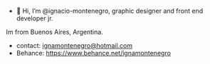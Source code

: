 - 👋 Hi, I’m @ignacio-montenegro, graphic designer and front end developer jr.

Im from Buenos Aires, Argentina. 

  - contact: ignamontenegro@hotmail.com
  - Behance: https://www.behance.net/ignamontenegro
